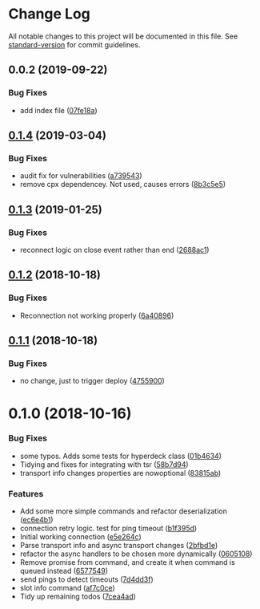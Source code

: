 # Change Log

All notable changes to this project will be documented in this file. See [standard-version](https://github.com/conventional-changelog/standard-version) for commit guidelines.

<a name="0.0.2"></a>
## 0.0.2 (2019-09-22)


### Bug Fixes

* add index file ([07fe18a](https://github.com/baltedewit/hyperdeck-server-connection/commit/07fe18a))



<a name="0.1.4"></a>
## [0.1.4](https://github.com/nrkno/tv-automation-hyperdeck-connection/compare/0.1.3...0.1.4) (2019-03-04)


### Bug Fixes

* audit fix for vulnerabilities ([a739543](https://github.com/nrkno/tv-automation-hyperdeck-connection/commit/a739543))
* remove cpx dependencey. Not used, causes errors ([8b3c5e5](https://github.com/nrkno/tv-automation-hyperdeck-connection/commit/8b3c5e5))



<a name="0.1.3"></a>
## [0.1.3](https://github.com/nrkno/tv-automation-hyperdeck-connection/compare/0.1.2...0.1.3) (2019-01-25)


### Bug Fixes

* reconnect logic on close event rather than end ([2688ac1](https://github.com/nrkno/tv-automation-hyperdeck-connection/commit/2688ac1))



<a name="0.1.2"></a>
## [0.1.2](https://github.com/nrkno/tv-automation-hyperdeck-connection/compare/0.1.1...0.1.2) (2018-10-18)


### Bug Fixes

* Reconnection not working properly ([6a40896](https://github.com/nrkno/tv-automation-hyperdeck-connection/commit/6a40896))



<a name="0.1.1"></a>
## [0.1.1](https://github.com/nrkno/tv-automation-hyperdeck-connection/compare/0.1.0...0.1.1) (2018-10-18)


### Bug Fixes

* no change, just to trigger deploy ([4755900](https://github.com/nrkno/tv-automation-hyperdeck-connection/commit/4755900))



<a name="0.1.0"></a>
# 0.1.0 (2018-10-16)


### Bug Fixes

* some typos. Adds some tests for hyperdeck class ([01b4634](https://github.com/nrkno/tv-automation-hyperdeck-connection/commit/01b4634))
* Tidying and fixes for integrating with tsr ([58b7d94](https://github.com/nrkno/tv-automation-hyperdeck-connection/commit/58b7d94))
* transport info changes properties are nowoptional ([83815ab](https://github.com/nrkno/tv-automation-hyperdeck-connection/commit/83815ab))


### Features

* Add some more simple commands and refactor deserialization ([ec6e4b1](https://github.com/nrkno/tv-automation-hyperdeck-connection/commit/ec6e4b1))
* connection retry logic. test for ping timeout ([b1f395d](https://github.com/nrkno/tv-automation-hyperdeck-connection/commit/b1f395d))
* Initial working connection ([e5e264c](https://github.com/nrkno/tv-automation-hyperdeck-connection/commit/e5e264c))
* Parse transport info and async transport changes ([2bfbd1e](https://github.com/nrkno/tv-automation-hyperdeck-connection/commit/2bfbd1e))
* refactor the async handlers to be chosen more dynamically ([0605108](https://github.com/nrkno/tv-automation-hyperdeck-connection/commit/0605108))
* Remove promise from command, and create it when command is queued instead ([6577549](https://github.com/nrkno/tv-automation-hyperdeck-connection/commit/6577549))
* send pings to detect timeouts ([7d4dd3f](https://github.com/nrkno/tv-automation-hyperdeck-connection/commit/7d4dd3f))
* slot info command ([af7c0ce](https://github.com/nrkno/tv-automation-hyperdeck-connection/commit/af7c0ce))
* Tidy up remaining todos ([7cea4ad](https://github.com/nrkno/tv-automation-hyperdeck-connection/commit/7cea4ad))
